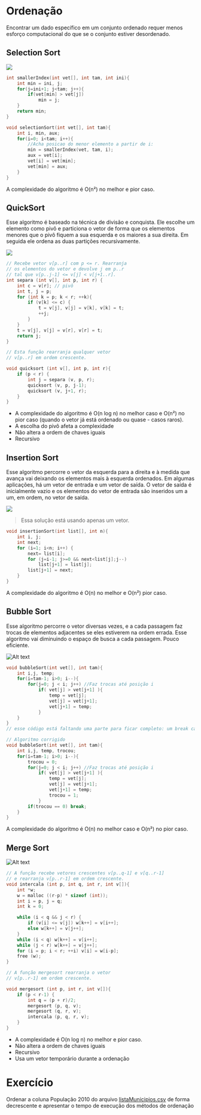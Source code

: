 # Ordenação
Encontrar um dado específico em um conjunto ordenado requer menos esforço computacional do que se o conjunto estiver desordenado.

## Selection Sort

![](selectionsort.png)

```c
int smallerIndex(int vet[], int tam, int ini){
    int min = ini, j;
    for(j=ini+1; j<tam; j++){
        if(vet[min] > vet[j])
            min = j;
    }
    return min;
}

void selectionSort(int vet[], int tam){
    int i, min, aux;
    for(i=0; i<tam; i++){
        //Acha posicao do menor elemento a partir de i:
        min = smallerIndex(vet, tam, i);
        aux = vet[i];
        vet[i] = vet[min];
        vet[min] = aux;
    }
}
```

A complexidade do algoritmo é O(n²) no melhor e pior caso.

## QuickSort
Esse algoritmo é baseado na técnica de divisão e conquista. Ele escolhe um elemento como pivô e particiona o vetor de forma que os elementos menores que o pivô fiquem a sua esquerda e os maiores a sua direita. Em seguida ele ordena as duas partições recursivamente.

![](quicksort.png)

```c
// Recebe vetor v[p..r] com p <= r. Rearranja
// os elementos do vetor e devolve j em p..r
// tal que v[p..j-1] <= v[j] < v[j+1..r].
int separa (int v[], int p, int r) {
    int c = v[r]; // pivô
    int t, j = p;
    for (int k = p; k < r; ++k){
        if (v[k] <= c) {
            t = v[j], v[j] = v[k], v[k] = t;
            ++j;
        }
    }
    t = v[j], v[j] = v[r], v[r] = t;
    return j;
}

// Esta função rearranja qualquer vetor
// v[p..r] em ordem crescente. 

void quicksort (int v[], int p, int r){
    if (p < r) {
        int j = separa (v, p, r);
        quicksort (v, p, j-1);
        quicksort (v, j+1, r);
    }
}
```

- A complexidade do algoritmo é O(n log n) no melhor caso e O(n²) no pior caso (quando o vetor já está ordenado ou quase - casos raros).
- A escolha do pivô afeta a complexidade
- Não altera a ordem de chaves iguais
- Recursivo

## Insertion Sort

Esse algoritmo percorre o vetor da esquerda para a direita e à medida que avança vai deixando os elementos mais à esquerda ordenados. Em algumas aplicações, há um vetor de entrada e um vetor de saída. O vetor de saída é inicialmente vazio e os elementos do vetor de entrada são inseridos um a um, em ordem, no vetor de saída.

![](insertionsort.png)
> Essa solução está usando apenas um vetor.

```c
void insertionSort(int list[], int n){
    int i, j;
    int next;
    for (i=1; i<n; i++) {
        next= list[i];
        for (j=i-1; j>=0 && next<list[j];j--)
            list[j+1] = list[j];
        list[j+1] = next;
    }
}
```

A complexidade do algoritmo é O(n) no melhor e O(n²) pior caso.

## Bubble Sort

Esse algoritmo percorre o vetor diversas vezes, e a cada passagem faz trocas de elementos adjacentes se eles estiverem na ordem errada. Esse algoritmo vai diminuindo o espaço de busca a cada passagem. Pouco eficiente.

![Alt text](bubblesort.png)

```c
void bubbleSort(int vet[], int tam){
    int i,j, temp;
    for(i=tam-1; i>0; i--){
        for(j=0; j < i; j++) //Faz trocas até posição i
            if( vet[j] > vet[j+1] ){
                temp = vet[j];
                vet[j] = vet[j+1];
                vet[j+1] = temp;
            }
    }
}
// esse código está faltando uma parte para ficar completo: um break caso não tenha entrado no if
```

```c
// Algoritmo corrigido
void bubbleSort(int vet[], int tam){
    int i,j, temp, trocou;
    for(i=tam-1; i>0; i--){
        trocou = 0;
        for(j=0; j < i; j++) //Faz trocas até posição i
            if( vet[j] > vet[j+1] ){
                temp = vet[j];
                vet[j] = vet[j+1];
                vet[j+1] = temp;
                trocou = 1;
            }
        if(trocou == 0) break;
    }
}
```

A complexidade do algoritmo é O(n) no melhor caso e O(n²) no pior caso.

## Merge Sort

![Alt text](mergesort.png)

```c
// A função recebe vetores crescentes v[p..q-1] e v[q..r-1]
// e rearranja v[p..r-1] em ordem crescente.
void intercala (int p, int q, int r, int v[]){
    int *w;
    w = malloc ((r-p) * sizeof (int));
    int i = p, j = q;
    int k = 0;

    while (i < q && j < r) {
        if (v[i] <= v[j]) w[k++] = v[i++];
        else w[k++] = v[j++];
    }
    while (i < q) w[k++] = v[i++];
    while (j < r) w[k++] = v[j++];
    for (i = p; i < r; ++i) v[i] = w[i-p];
    free (w);
}

// A função mergesort rearranja o vetor
// v[p..r-1] em ordem crescente.

void mergesort (int p, int r, int v[]){
    if (p < r-1) {
        int q = (p + r)/2;
        mergesort (p, q, v);
        mergesort (q, r, v);
        intercala (p, q, r, v);
    }
}

```

- A complexidade é O(n log n) no melhor e pior caso.
- Não altera a ordem de chaves iguais
- Recursivo
- Usa um vetor temporário durante a ordenação

# Exercício

Ordenar a coluna População 2010 do arquivo [listaMunicipios.csv](../6_algoritmos_buscas/listaMunicipios.csv) de forma decrescente e apresentar o tempo de execução dos métodos de ordenação